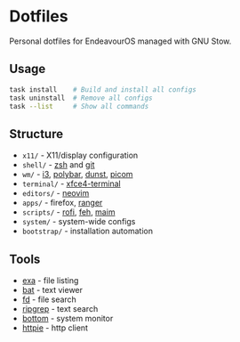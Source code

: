 # Dotfiles

Personal dotfiles for EndeavourOS managed with GNU Stow.

## Usage

```bash
task install    # Build and install all configs
task uninstall  # Remove all configs  
task --list     # Show all commands
```

## Structure

- `x11/` - X11/display configuration
- `shell/` - [zsh](https://github.com/zsh-users/zsh) and [git](https://github.com/git/git)
- `wm/` - [i3](https://github.com/Airblader/i3), [polybar](https://github.com/polybar/polybar), [dunst](https://github.com/dunst-project/dunst), [picom](https://github.com/yshui/picom)
- `terminal/` - [xfce4-terminal](https://github.com/xfce/xfce4-terminal)
- `editors/` - [neovim](https://github.com/neovim/neovim)
- `apps/` - firefox, [ranger](https://github.com/ranger/ranger)
- `scripts/` - [rofi](https://github.com/DaveDavenport/rofi), [feh](https://github.com/derf/feh), [maim](https://github.com/naelstrof/maim)
- `system/` - system-wide configs
- `bootstrap/` - installation automation

## Tools

- [exa](https://github.com/ogham/exa) - file listing
- [bat](https://github.com/sharkdp/bat) - text viewer
- [fd](https://github.com/sharkdp/fd) - file search
- [ripgrep](https://github.com/BurntSushi/ripgrep) - text search
- [bottom](https://github.com/ClementTsang/bottom) - system monitor
- [httpie](https://github.com/jakubroztocil/httpie) - http client
